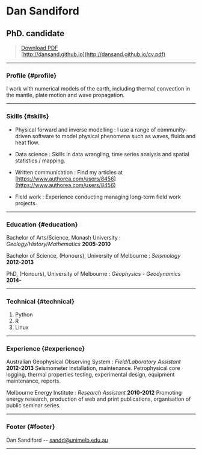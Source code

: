 # Dan Sandiford
## PhD. candidate

> [Download PDF](cv.pdf)  
> [http://dansand.github.io](http://dansand.github.io/cv.pdf)

------

### Profile {#profile}

I work with numerical models of the earth, including thermal convection in the mantle, plate motion and wave propagation. 

------

### Skills {#skills}

* Physical forward and inverse modelling
  : I use a range of community-driven software to model physical phenomena such as waves, fluids and heat flow. 

* Data science
  : Skills in data wrangling, time series analysis and spatial statistics / mapping.

* Written communication
  : Find my articles at [https://www.authorea.com/users/8456](https://www.authorea.com/users/8456)

* Field work
  : Experience conducting managing long-term field work projects.
  
-------

### Education {#education}

Bachelor of Arts/Science, Monash University
: *Geology/History/Mathematics*
  __2005-2010__

Bachelor of Science, (Honours), University of Melbourne
: *Seismology*
  __2012-2013__

PhD, (Honours), University of Melbourne
: *Geophysics - Geodynamics*
  __2014-__

-------

### Technical {#technical}

1. Python 
1. R
1. Linux

------

### Experience {#experience}

Australian Geophysical Observing System
: *Field/Laboratory Assistant*
  __2012-2013__
Seismometer installation, maintenance. Petrophysical core logging, thermal properties testing, experimental design, equipment maintenance, reports.

Melbourne Energy Institute
: *Research Assistant*
  __2010-2012__
Promoting energy research, production of web and print publications, organisation of public seminar series.

------

### Footer {#footer}

Dan Sandiford -- [sandd@unimelb.edu.au](sandd@unimelb.edu.au)

------
